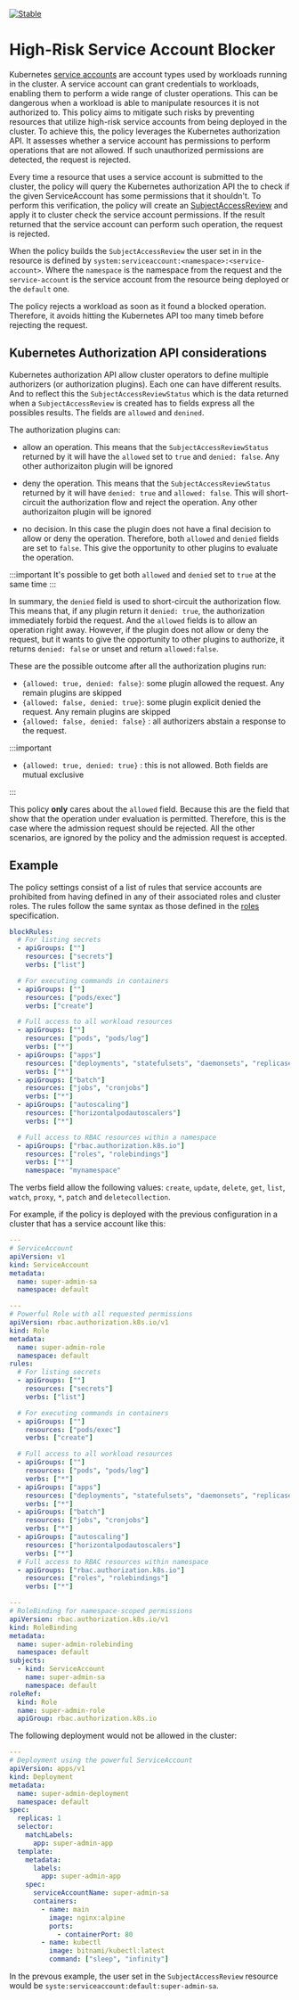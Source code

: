 [![Stable](https://img.shields.io/badge/status-stable-brightgreen?style=for-the-badge)](https://github.com/kubewarden/community/blob/main/REPOSITORIES.md#stable)

# High-Risk Service Account Blocker

Kubernetes [service
accounts](https://kubernetes.io/docs/concepts/security/service-accounts/) are
account types used by workloads running in the cluster. A service account can
grant credentials to workloads, enabling them to perform a wide range of
cluster operations. This can be dangerous when a workload is able to manipulate
resources it is not authorized to. This policy aims to mitigate such risks by
preventing resources that utilize high-risk service accounts from being
deployed in the cluster. To achieve this, the policy leverages the Kubernetes
authorization API. It assesses whether a service account has permissions to
perform operations that are not allowed. If such unauthorized permissions are
detected, the request is rejected.

Every time a resource that uses a service account is submitted to the cluster,
the policy will query the Kubernetes authorization API the to check if the
given ServiceAccount has some permissions that it shouldn't. To perform this
verification, the policy will create an
[SubjectAccessReview](https://kubernetes.io/docs/reference/kubernetes-api/authorization-resources/subject-access-review-v1/)
and apply it to cluster check the service account permissions. If the result
returned that the service account can perform such operation, the request is
rejected.

When the policy builds the `SubjectAccessReview` the user set in in the
resource is defined by `system:serviceaccount:<namespace>:<service-account>`.
Where the `namespace` is the namespace from the request and the
`service-account` is the service account from the resource being deployed or
the `default` one.

The policy rejects a workload as soon as it found a blocked operation.
Therefore, it avoids hitting the Kubernetes API too many timeb before rejecting
the request.

## Kubernetes Authorization API considerations

Kubernetes authorization API allow cluster operators to define multiple
authorizers (or authorization plugins). Each one can have different results.
And to reflect this the `SubjectAccessReviewStatus` which is the data returned
when a `SubjectAccessReview` is created has to fields express all the possibles
results. The fields are `allowed` and `denined`.

The authorization plugins can:

- allow an operation. This means that the `SubjectAccessReviewStatus` returned
  by it will have the `allowed` set to `true` and `denied: false`. Any other authorizaiton plugin
  will be ignored

- deny the operation. This means that the `SubjectAccessReviewStatus` returned
  by it will have `denied: true` and `allowed: false`. This will short-circuit the authorization flow
  and reject the operation. Any other authorizaiton plugin will be ignored

- no decision. In this case the plugin does not have a final decision to allow or
  deny the operation. Therefore, both `allowed` and `denied` fields are set to `false`.
  This give the opportunity to other plugins to evaluate the operation.

:::important
It's possible to get both `allowed` and `denied` set to `true` at the same time
:::

In summary, the `denied` field is used to short-circuit the authorization
flow. This means that, if any plugin return it `denied: true`, the
authorization immediately forbid the request. And the `allowed` fields is to allow
an operation right away. However, if the plugin does not allow or deny the request, but it wants to give the
opportunity to other plugins to authorize, it returns `denied: false` or unset
and return `allowed:false`.

These are the possible outcome after all the authorization plugins run:

- `{allowed: true, denied: false}`: some plugin allowed the request. Any remain
  plugins are skipped
- `{allowed: false, denied: true}`: some plugin explicit denied the request.
  Any remain plugins are skipped
- `{allowed: false, denied: false}` : all authorizers abstain a response to the
  request.

:::important

- `{allowed: true, denied: true}` : this is not allowed. Both fields are mutual
  exclusive

:::

This policy **only** cares about the `allowed` field. Because this are the
field that show that the operation under evaluation is permitted. Therefore,
this is the case where the admission request should be rejected. All the
other scenarios, are ignored by the policy and the admission request is
accepted.

## Example

The policy settings consist of a list of rules that service accounts are
prohibited from having defined in any of their associated roles and cluster
roles. The rules follow the same syntax as those defined in the
[roles](https://kubernetes.io/docs/reference/kubernetes-api/authorization-resources/subject-access-review-v1/)
specification.

```yaml
blockRules:
  # For listing secrets
  - apiGroups: [""]
    resources: ["secrets"]
    verbs: ["list"]

  # For executing commands in containers
  - apiGroups: [""]
    resources: ["pods/exec"]
    verbs: ["create"]

  # Full access to all workload resources
  - apiGroups: [""]
    resources: ["pods", "pods/log"]
    verbs: ["*"]
  - apiGroups: ["apps"]
    resources: ["deployments", "statefulsets", "daemonsets", "replicasets"]
    verbs: ["*"]
  - apiGroups: ["batch"]
    resources: ["jobs", "cronjobs"]
    verbs: ["*"]
  - apiGroups: ["autoscaling"]
    resources: ["horizontalpodautoscalers"]
    verbs: ["*"]

  # Full access to RBAC resources within a namespace
  - apiGroups: ["rbac.authorization.k8s.io"]
    resources: ["roles", "rolebindings"]
    verbs: ["*"]
    namespace: "mynamespace"
```

The verbs field allow the following values: `create`, `update`, `delete`,
`get`, `list`, `watch`, `proxy`, `*`, `patch` and `deletecollection`.

For example, if the policy is deployed with the previous configuration in a
cluster that has a service account like this:

```yaml
---
# ServiceAccount
apiVersion: v1
kind: ServiceAccount
metadata:
  name: super-admin-sa
  namespace: default

---
# Powerful Role with all requested permissions
apiVersion: rbac.authorization.k8s.io/v1
kind: Role
metadata:
  name: super-admin-role
  namespace: default
rules:
  # For listing secrets
  - apiGroups: [""]
    resources: ["secrets"]
    verbs: ["list"]

  # For executing commands in containers
  - apiGroups: [""]
    resources: ["pods/exec"]
    verbs: ["create"]

  # Full access to all workload resources
  - apiGroups: [""]
    resources: ["pods", "pods/log"]
    verbs: ["*"]
  - apiGroups: ["apps"]
    resources: ["deployments", "statefulsets", "daemonsets", "replicasets"]
    verbs: ["*"]
  - apiGroups: ["batch"]
    resources: ["jobs", "cronjobs"]
    verbs: ["*"]
  - apiGroups: ["autoscaling"]
    resources: ["horizontalpodautoscalers"]
    verbs: ["*"]
  # Full access to RBAC resources within namespace
  - apiGroups: ["rbac.authorization.k8s.io"]
    resources: ["roles", "rolebindings"]
    verbs: ["*"]

---
# RoleBinding for namespace-scoped permissions
apiVersion: rbac.authorization.k8s.io/v1
kind: RoleBinding
metadata:
  name: super-admin-rolebinding
  namespace: default
subjects:
  - kind: ServiceAccount
    name: super-admin-sa
    namespace: default
roleRef:
  kind: Role
  name: super-admin-role
  apiGroup: rbac.authorization.k8s.io
```

The following deployment would not be allowed in the cluster:

```yaml
---
# Deployment using the powerful ServiceAccount
apiVersion: apps/v1
kind: Deployment
metadata:
  name: super-admin-deployment
  namespace: default
spec:
  replicas: 1
  selector:
    matchLabels:
      app: super-admin-app
  template:
    metadata:
      labels:
        app: super-admin-app
    spec:
      serviceAccountName: super-admin-sa
      containers:
        - name: main
          image: nginx:alpine
          ports:
            - containerPort: 80
        - name: kubectl
          image: bitnami/kubectl:latest
          command: ["sleep", "infinity"]
```

In the prevous example, the user set in the `SubjectAccessReview` resource
would be `syste:serviceaccount:default:super-admin-sa`.
